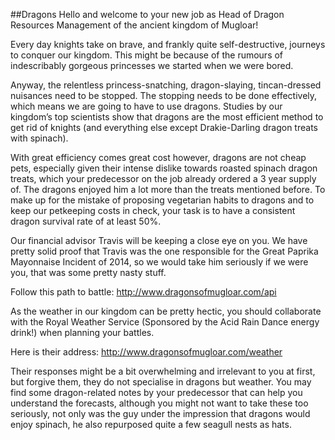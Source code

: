 ##Dragons 
Hello and welcome to your new job as Head of Dragon Resources Management of the ancient kingdom of Mugloar!

Every day knights take on brave, and frankly quite self-destructive, journeys to conquer our kingdom. This might be because of the rumours of indescribably gorgeous princesses we started when we were bored.

Anyway, the relentless princess-snatching, dragon-slaying, tincan-dressed nuisances need to be stopped. The stopping needs to be done effectively, which means we are going to have to use dragons. Studies by our kingdom’s top scientists show that dragons are the most efficient method to get rid of knights (and everything else except Drakie-Darling dragon treats with spinach).

With great efficiency comes great cost however, dragons are not cheap pets, especially given their intense dislike towards roasted spinach dragon treats, which your predecessor on the job already ordered a 3 year supply of. The dragons enjoyed him a lot more than the treats mentioned before. To make up for the mistake of proposing vegetarian habits to dragons and to keep our petkeeping costs in check, your task is to have a consistent dragon survival rate of at least 50%.

Our financial advisor Travis will be keeping a close eye on you. We have pretty solid proof that Travis was the one responsible for the Great Paprika Mayonnaise Incident of 2014, so we would take him seriously if we were you, that was some pretty nasty stuff.

Follow this path to battle: http://www.dragonsofmugloar.com/api

As the weather in our kingdom can be pretty hectic, you should collaborate with the Royal Weather Service (Sponsored by the Acid Rain Dance energy drink!) when planning your battles.

Here is their address: http://www.dragonsofmugloar.com/weather

Their responses might be a bit overwhelming and irrelevant to you at first, but forgive them, they do not specialise in dragons but weather. You may find some dragon-related notes by your predecessor that can help you understand the forecasts, although you might not want to take these too seriously, not only was the guy under the impression that dragons would enjoy spinach, he also repurposed quite a few seagull nests as hats. 